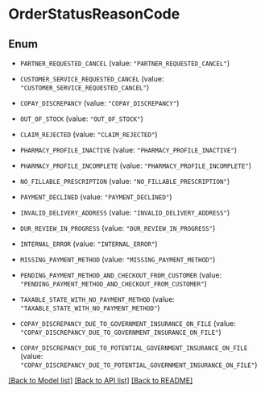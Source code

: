 # OrderStatusReasonCode

## Enum


* `PARTNER_REQUESTED_CANCEL` (value: `"PARTNER_REQUESTED_CANCEL"`)

* `CUSTOMER_SERVICE_REQUESTED_CANCEL` (value: `"CUSTOMER_SERVICE_REQUESTED_CANCEL"`)

* `COPAY_DISCREPANCY` (value: `"COPAY_DISCREPANCY"`)

* `OUT_OF_STOCK` (value: `"OUT_OF_STOCK"`)

* `CLAIM_REJECTED` (value: `"CLAIM_REJECTED"`)

* `PHARMACY_PROFILE_INACTIVE` (value: `"PHARMACY_PROFILE_INACTIVE"`)

* `PHARMACY_PROFILE_INCOMPLETE` (value: `"PHARMACY_PROFILE_INCOMPLETE"`)

* `NO_FILLABLE_PRESCRIPTION` (value: `"NO_FILLABLE_PRESCRIPTION"`)

* `PAYMENT_DECLINED` (value: `"PAYMENT_DECLINED"`)

* `INVALID_DELIVERY_ADDRESS` (value: `"INVALID_DELIVERY_ADDRESS"`)

* `DUR_REVIEW_IN_PROGRESS` (value: `"DUR_REVIEW_IN_PROGRESS"`)

* `INTERNAL_ERROR` (value: `"INTERNAL_ERROR"`)

* `MISSING_PAYMENT_METHOD` (value: `"MISSING_PAYMENT_METHOD"`)

* `PENDING_PAYMENT_METHOD_AND_CHECKOUT_FROM_CUSTOMER` (value: `"PENDING_PAYMENT_METHOD_AND_CHECKOUT_FROM_CUSTOMER"`)

* `TAXABLE_STATE_WITH_NO_PAYMENT_METHOD` (value: `"TAXABLE_STATE_WITH_NO_PAYMENT_METHOD"`)

* `COPAY_DISCREPANCY_DUE_TO_GOVERNMENT_INSURANCE_ON_FILE` (value: `"COPAY_DISCREPANCY_DUE_TO_GOVERNMENT_INSURANCE_ON_FILE"`)

* `COPAY_DISCREPANCY_DUE_TO_POTENTIAL_GOVERNMENT_INSURANCE_ON_FILE` (value: `"COPAY_DISCREPANCY_DUE_TO_POTENTIAL_GOVERNMENT_INSURANCE_ON_FILE"`)


[[Back to Model list]](../README.md#documentation-for-models) [[Back to API list]](../README.md#documentation-for-api-endpoints) [[Back to README]](../README.md)


